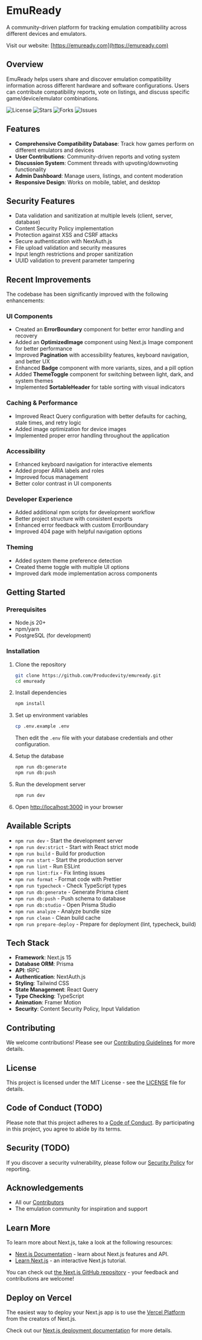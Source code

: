 # EmuReady

A community-driven platform for tracking emulation compatibility across different devices and emulators.

Visit our website: [https://emuready.com](https://emuready.com)

## Overview

EmuReady helps users share and discover emulation compatibility information across different hardware and software configurations. Users can contribute compatibility reports, vote on listings, and discuss specific game/device/emulator combinations.

![License](https://img.shields.io/github/license/Producdevity/emuready)
![Stars](https://img.shields.io/github/stars/Producdevity/emuready)
![Forks](https://img.shields.io/github/forks/Producdevity/emuready)
![Issues](https://img.shields.io/github/issues/Producdevity/emuready)

## Features

- **Comprehensive Compatibility Database**: Track how games perform on different emulators and devices
- **User Contributions**: Community-driven reports and voting system
- **Discussion System**: Comment threads with upvoting/downvoting functionality
- **Admin Dashboard**: Manage users, listings, and content moderation
- **Responsive Design**: Works on mobile, tablet, and desktop

## Security Features

- Data validation and sanitization at multiple levels (client, server, database)
- Content Security Policy implementation
- Protection against XSS and CSRF attacks
- Secure authentication with NextAuth.js
- File upload validation and security measures
- Input length restrictions and proper sanitization
- UUID validation to prevent parameter tampering

## Recent Improvements

The codebase has been significantly improved with the following enhancements:

### UI Components

- Created an **ErrorBoundary** component for better error handling and recovery
- Added an **OptimizedImage** component using Next.js Image component for better performance
- Improved **Pagination** with accessibility features, keyboard navigation, and better UX
- Enhanced **Badge** component with more variants, sizes, and a pill option
- Added **ThemeToggle** component for switching between light, dark, and system themes
- Implemented **SortableHeader** for table sorting with visual indicators

### Caching & Performance

- Improved React Query configuration with better defaults for caching, stale times, and retry logic
- Added image optimization for device images
- Implemented proper error handling throughout the application

### Accessibility

- Enhanced keyboard navigation for interactive elements
- Added proper ARIA labels and roles
- Improved focus management
- Better color contrast in UI components

### Developer Experience

- Added additional npm scripts for development workflow
- Better project structure with consistent exports
- Enhanced error feedback with custom ErrorBoundary
- Improved 404 page with helpful navigation options

### Theming

- Added system theme preference detection
- Created theme toggle with multiple UI options
- Improved dark mode implementation across components

## Getting Started

### Prerequisites

- Node.js 20+
- npm/yarn
- PostgreSQL (for development)

### Installation

1. Clone the repository

   ```bash
   git clone https://github.com/Producdevity/emuready.git
   cd emuready
   ```

2. Install dependencies

   ```bash
   npm install
   ```

3. Set up environment variables

   ```bash
   cp .env.example .env
   ```

   Then edit the `.env` file with your database credentials and other configuration.

4. Setup the database

   ```bash
   npm run db:generate
   npm run db:push
   ```

5. Run the development server

   ```bash
   npm run dev
   ```

6. Open [http://localhost:3000](http://localhost:3000) in your browser

## Available Scripts

- `npm run dev` - Start the development server
- `npm run dev:strict` - Start with React strict mode
- `npm run build` - Build for production
- `npm run start` - Start the production server
- `npm run lint` - Run ESLint
- `npm run lint:fix` - Fix linting issues
- `npm run format` - Format code with Prettier
- `npm run typecheck` - Check TypeScript types
- `npm run db:generate` - Generate Prisma client
- `npm run db:push` - Push schema to database
- `npm run db:studio` - Open Prisma Studio
- `npm run analyze` - Analyze bundle size
- `npm run clean` - Clean build cache
- `npm run prepare-deploy` - Prepare for deployment (lint, typecheck, build)

## Tech Stack

- **Framework**: Next.js 15
- **Database ORM**: Prisma
- **API**: tRPC
- **Authentication**: NextAuth.js
- **Styling**: Tailwind CSS
- **State Management**: React Query
- **Type Checking**: TypeScript
- **Animation**: Framer Motion
- **Security**: Content Security Policy, Input Validation

## Contributing

We welcome contributions! Please see our [Contributing Guidelines](CONTRIBUTING.md) for more details.

## License

This project is licensed under the MIT License - see the [LICENSE](LICENSE) file for details.

## Code of Conduct (TODO)

Please note that this project adheres to a [Code of Conduct](CODE_OF_CONDUCT.md). By participating in this project, you agree to abide by its terms.

## Security (TODO)

If you discover a security vulnerability, please follow our [Security Policy](SECURITY.md) for reporting.

## Acknowledgements

- All our [Contributors](https://github.com/Producdevity/emuready/graphs/contributors)
- The emulation community for inspiration and support

## Learn More

To learn more about Next.js, take a look at the following resources:

- [Next.js Documentation](https://nextjs.org/docs) - learn about Next.js features and API.
- [Learn Next.js](https://nextjs.org/learn) - an interactive Next.js tutorial.

You can check out [the Next.js GitHub repository](https://github.com/vercel/next.js) - your feedback and contributions are welcome!

## Deploy on Vercel

The easiest way to deploy your Next.js app is to use the [Vercel Platform](https://vercel.com/new?utm_medium=default-template&filter=next.js&utm_source=create-next-app&utm_campaign=create-next-app-readme) from the creators of Next.js.

Check out our [Next.js deployment documentation](https://nextjs.org/docs/app/building-your-application/deploying) for more details.
